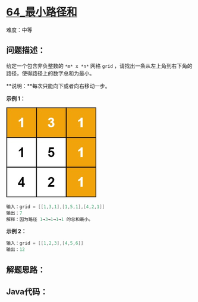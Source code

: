 # [64_最小路径和](https://leetcode.cn/problems/minimum-path-sum/)

难度：中等

## 问题描述：

给定一个包含非负整数的 `*m* x *n*` 网格 `grid` ，请找出一条从左上角到右下角的路径，使得路径上的数字总和为最小。

**说明：**每次只能向下或者向右移动一步。

**示例 1：**

![img](../../assets/imgs/minpath.jpg)

```java
输入：grid = [[1,3,1],[1,5,1],[4,2,1]]
输出：7
解释：因为路径 1→3→1→1→1 的总和最小。
```

**示例 2：**

```java
输入：grid = [[1,2,3],[4,5,6]]
输出：12
```

## 解题思路：



## Java代码：
